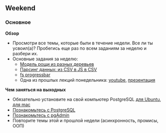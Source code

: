 ## Weekend

### Основное

**Обзор**

- Просмотри все темы, которые были в течение недели. Все ли ты усвоил(а)? Пробегись еще раз по всем заданиям за неделю и разбери их.
- Основные задания за неделю:
  - [Модель рощи из разных деревьев](https://github.com/Elbrus-Bootcamp/orange-tree-2-groves-challenge)
  - [Парсинг данных: из CSV в JS в CSV](https://github.com/Elbrus-Bootcamp/core-js-parsing-data-fs)
  - [fs progressbar](https://github.com/Elbrus-Bootcamp/fs-files-progressbar)
  - Одна из прошлых лекций понедельника: [youtube](https://youtu.be/GfLDk2R37SA), [презентация](https://github.com/Elbrus-Bootcamp/phase-1/blob/master/resources/P1-W3-D1%20-%20SQL.pptx)

**Чем заняться на выходных**

- Обязательно установите на свой компьютер PostgreSQL [для Ubuntu](https://www.postgresql.org/download/linux/ubuntu/), [для mac](https://www.postgresql.org/download/macosx/)
- [Познакомьтесь с PostgreSQL](https://youtu.be/qw--VYLpxG4)
- [Познакомьтесь с pgAdmin](https://youtu.be/Dd2ej-QKrWY)
- Повторите темы этой и прошлой недели (асинхронность, промисы, ООП)
